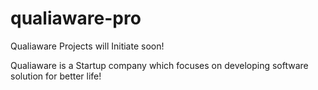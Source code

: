 # qualiaware-pro
Qualiaware Projects will Initiate soon!

Qualiaware is a Startup company which focuses on developing software solution for better life!
